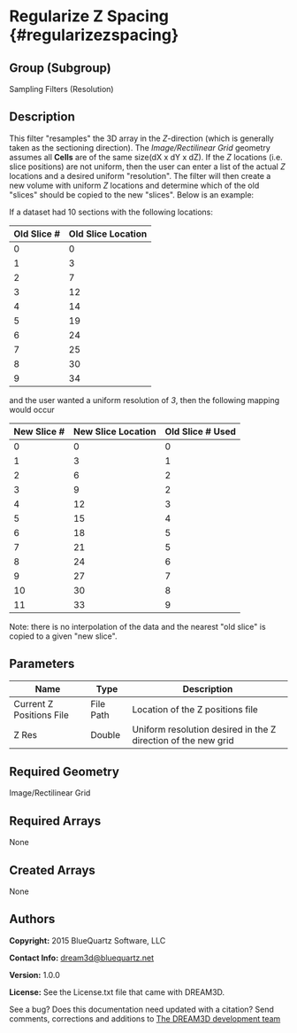 Regularize Z Spacing {#regularizezspacing}
======

## Group (Subgroup) ##
Sampling Filters (Resolution)

## Description ##
This filter "resamples" the 3D array in the *Z*-direction (which is generally taken as the sectioning direction).  The *Image/Rectilinear Grid* geometry assumes all **Cells** are of the same size(dX x dY x dZ).  If the *Z* locations (i.e. slice positions) are not uniform, then the user can enter a list of the actual *Z* locations and a desired uniform "resolution".  The filter will then create a new volume with uniform *Z* locations and determine which of the old "slices" should be copied to the new "slices". Below is an example:

If a dataset had 10 sections with the following locations:

|Old Slice # |Old Slice Location|
|---------|---------|
|0|0|
|1|3|
|2|7|
|3|12|
|4|14|
|5|19|
|6|24|
|7|25|
|8|30|
|9|34|

and the user wanted a uniform resolution of *3*, then the following mapping would occur 

|New Slice # | New Slice Location |Old Slice # Used|
|---------|---------|---------|
|0|0|0|
|1|3|1|
|2|6|2|
|3|9|2|
|4|12|3|
|5|15|4|
|6|18|5|
|7|21|5|
|8|24|6|
|9|27|7|
|10|30|8|
|11|33|9|

Note: there is no interpolation of the data and the nearest "old slice" is copied to a given "new slice".

## Parameters ##
| Name | Type | Description |
|------|------|------|
| Current Z Positions File | File Path | Location of the Z positions file |
| Z Res | Double | Uniform resolution desired in the Z direction of the new grid |

## Required Geometry ##
Image/Rectilinear Grid

## Required Arrays ##
None

## Created Arrays ##
None

## Authors ##

**Copyright:** 2015 BlueQuartz Software, LLC

**Contact Info:** dream3d@bluequartz.net

**Version:** 1.0.0

**License:**  See the License.txt file that came with DREAM3D.




See a bug? Does this documentation need updated with a citation? Send comments, corrections and additions to [The DREAM3D development team](mailto:dream3d@bluequartz.net?subject=Documentation%20Correction)

